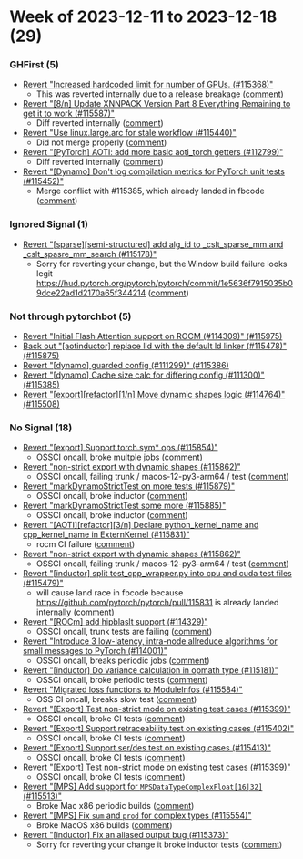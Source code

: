 # Week of 2023-12-11 to 2023-12-18 (29)

### GHFirst (5)

- [Revert "Increased hardcoded limit for number of GPUs. (#115368)"](https://github.com/pytorch/pytorch/commit/722752fc28e661e53313f9ef9a773d656377af4d)
  - This was reverted internally due to a release breakage ([comment](https://github.com/pytorch/pytorch/pull/115368#issuecomment-1854956224))
- [Revert "[8/n] Update XNNPACK Version Part 8 Everything Remaining to get it to work (#115587)"](https://github.com/pytorch/pytorch/commit/c3ed9f65a00330f7e0f9b18827a2b8b3dec3ae4a)
  - Diff reverted internally ([comment](https://github.com/pytorch/pytorch/pull/115587#issuecomment-1852835898))
- [Revert "Use linux.large.arc for stale workflow (#115440)"](https://github.com/pytorch/pytorch/commit/21cf6e76c20fc91c225fe0070f6afb48e3c2fff4)
  - Did not merge properly ([comment](https://github.com/pytorch/pytorch/pull/115440#issuecomment-1852126050))
- [Revert "[PyTorch] AOTI: add more basic aoti_torch getters (#112799)"](https://github.com/pytorch/pytorch/commit/bc51a0c22f82b9dcfeccd45b040fb653c2048d4a)
  - Diff reverted internally ([comment](https://github.com/pytorch/pytorch/pull/112799#issuecomment-1852076887))
- [Revert "[Dynamo] Don't log compilation metrics for PyTorch unit tests (#115452)"](https://github.com/pytorch/pytorch/commit/f06f51b1529e4070d4165df626269e27f0bad9f4)
  - Merge conflict with #115385, which already landed in fbcode ([comment](https://github.com/pytorch/pytorch/pull/115452#issuecomment-1850729965))

### Ignored Signal (1)

- [Revert "[sparse][semi-structured] add alg_id to _cslt_sparse_mm and _cslt_spasre_mm_search (#115178)"](https://github.com/pytorch/pytorch/commit/40a14e07ef16041b89a0b45cff6a30bca67b923e)
  - Sorry for reverting your change, but the Window build failure looks legit https://hud.pytorch.org/pytorch/pytorch/commit/1e5636f7915035b09dce22ad1d2170a65f344214 ([comment](https://github.com/pytorch/pytorch/pull/115178#issuecomment-1850605711))

### Not through pytorchbot (5)

- [Revert "Initial Flash Attention support on ROCM (#114309)" (#115975)](https://github.com/pytorch/pytorch/commit/e3aefe297050e197ff3f36f555a134a0e61ffc9c)
- [Back out "[aotinductor] replace lld with the default ld linker (#115478)" (#115875)](https://github.com/pytorch/pytorch/commit/c1c9b739e2426884687f34a866bafc4cb6a86529)
- [Revert "[dynamo] guarded config (#111299)" (#115386)](https://github.com/pytorch/pytorch/commit/5c0976fa047ff514bee45101b7f6d70b4a0eea20)
- [Revert "[dynamo] Cache size calc for differing config (#111300)" (#115385)](https://github.com/pytorch/pytorch/commit/6db7b30db4c5ca1de2bb32c1d056d7df1206863d)
- [Revert "[export][refactor][1/n] Move dynamic shapes logic (#114764)" (#115508)](https://github.com/pytorch/pytorch/commit/b88be1686d1eaf52cd71ef19c81957312c3f4558)

### No Signal (18)

- [Revert "[export] Support torch.sym* ops (#115854)"](https://github.com/pytorch/pytorch/commit/50c9665f9266e394b0a1921a429602daea44796c)
  - OSSCI oncall, broke multple jobs ([comment](https://github.com/pytorch/pytorch/pull/115854#issuecomment-1858486796))
- [Revert "non-strict export with dynamic shapes (#115862)"](https://github.com/pytorch/pytorch/commit/80a9625d9f541bc9818411813261f7502a990af3)
  - OSSCI oncall, failing trunk / macos-12-py3-arm64 / test ([comment](https://github.com/pytorch/pytorch/pull/115862#issuecomment-1858482486))
- [Revert "markDynamoStrictTest on more tests (#115879)"](https://github.com/pytorch/pytorch/commit/91b848bf8190747421fa206fa60baebaef638714)
  - OSSCI oncall, broke inductor ([comment](https://github.com/pytorch/pytorch/pull/115879#issuecomment-1858418921))
- [Revert "markDynamoStrictTest some more (#115885)"](https://github.com/pytorch/pytorch/commit/c006c8b50e4f68351955f0f24766c1c9312c81aa)
  - OSSCI oncall, broke inductor ([comment](https://github.com/pytorch/pytorch/pull/115885#issuecomment-1858409669))
- [Revert "[AOTI][refactor][3/n] Declare python_kernel_name and cpp_kernel_name in ExternKernel (#115831)"](https://github.com/pytorch/pytorch/commit/d5115bfb060eb989c5ef45247375ad762f6745ec)
  - rocm CI failure ([comment](https://github.com/pytorch/pytorch/pull/115831#issuecomment-1858322270))
- [Revert "non-strict export with dynamic shapes (#115862)"](https://github.com/pytorch/pytorch/commit/1b506e74699afb33020c1a4cc6b05fa7fa263a9b)
  - OSSCI oncall, failing trunk / macos-12-py3-arm64 / test ([comment](https://github.com/pytorch/pytorch/pull/115862#issuecomment-1858197497))
- [Revert "[inductor] split test_cpp_wrapper.py into cpu and cuda test files (#115479)"](https://github.com/pytorch/pytorch/commit/66994bca5f52fcb3b6e5eec965ac7a3a9b2f09a4)
  - will cause land race in fbcode because https://github.com/pytorch/pytorch/pull/115831 is already landed internally ([comment](https://github.com/pytorch/pytorch/pull/115479#issuecomment-1857979948))
- [Revert "[ROCm] add hipblaslt support (#114329)"](https://github.com/pytorch/pytorch/commit/59f7355f869830dfc2dd5f1e2d2ffc761165d061)
  - OSSCI oncall, trunk  tests are failing ([comment](https://github.com/pytorch/pytorch/pull/114329#issuecomment-1857003155))
- [Revert "Introduce 3 low-latency, intra-node allreduce algorithms for small messages to PyTorch (#114001)"](https://github.com/pytorch/pytorch/commit/7ecddaef23fe536e8e2d12b9b7f77ce7090b3916)
  - OSSCI oncall, breaks periodic jobs ([comment](https://github.com/pytorch/pytorch/pull/114001#issuecomment-1856539040))
- [Revert "[inductor] Do variance calculation in opmath type (#115181)"](https://github.com/pytorch/pytorch/commit/ca4caf4eac97138e6bc10e8d158bb0f7be7af476)
  - OSSCI oncall, broke periodic tests ([comment](https://github.com/pytorch/pytorch/pull/115181#issuecomment-1856360644))
- [Revert "Migrated loss functions to ModuleInfos (#115584)"](https://github.com/pytorch/pytorch/commit/626b7dc847bff19c70b200fa2228bf2b8f4df753)
  - OSS CI oncall, breaks slow test ([comment](https://github.com/pytorch/pytorch/pull/115584#issuecomment-1854855080))
- [Revert "[Export] Test non-strict mode on existing test cases (#115399)"](https://github.com/pytorch/pytorch/commit/0870afb85c35cd6a02c88e7aa82881d267380caa)
  - OSSCI oncall, broke CI tests ([comment](https://github.com/pytorch/pytorch/pull/115399#issuecomment-1853869965))
- [Revert "[Export] Support retraceability test on existing cases (#115402)"](https://github.com/pytorch/pytorch/commit/bda6f02343cd45b3e72b728a5d28e6a975118f08)
  - OSSCI oncall, broke CI tests ([comment](https://github.com/pytorch/pytorch/pull/115402#issuecomment-1853864075))
- [Revert "[Export] Support ser/des test on existing cases (#115413)"](https://github.com/pytorch/pytorch/commit/3b87681ddc002b0a28e199159c7f459b79b32294)
  - OSSCI oncall, broke CI tests ([comment](https://github.com/pytorch/pytorch/pull/115413#issuecomment-1853859443))
- [Revert "[Export] Test non-strict mode on existing test cases (#115399)"](https://github.com/pytorch/pytorch/commit/d6f88506532f4b99b888a47558abed3b88225cba)
  - OSSCI oncall, broke CI tests ([comment](https://github.com/pytorch/pytorch/pull/115399#issuecomment-1851988651))
- [Revert "[MPS] Add support for `MPSDataTypeComplexFloat[16|32]` (#115513)"](https://github.com/pytorch/pytorch/commit/fdf814c6caadf087fe540985abbb9c6f22d09be1)
  - Broke Mac x86 periodic builds ([comment](https://github.com/pytorch/pytorch/pull/115513#issuecomment-1851398773))
- [Revert "[MPS] Fix `sum` and `prod` for complex types (#115554)"](https://github.com/pytorch/pytorch/commit/46694e92b7ae6c6eb713ed1600522f3046da0112)
  - Broke MacOS x86 builds ([comment](https://github.com/pytorch/pytorch/pull/115554#issuecomment-1851395982))
- [Revert "[inductor] Fix an aliased output bug (#115373)"](https://github.com/pytorch/pytorch/commit/5fe2b138e389a7ded434e0139a46945faf12f32a)
  - Sorry for reverting your change it broke inductor tests ([comment](https://github.com/pytorch/pytorch/pull/115373#issuecomment-1850792869))
